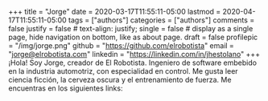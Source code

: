 +++
title = "Jorge"
date = 2020-03-17T11:55:11-05:00
lastmod = 2020-04-17T11:55:11-05:00
tags = ["authors"]
categories = ["authors"]
comments = false
justify = false  # text-align: justify;
single = false  # display as a single page, hide navigation on bottom, like as about page.
draft = false
profilepic = "/img/jorge.png"
github = "https://github.com/elrobotista"
email = "jorge@elrobotista.com"
linkedin = "https://linkedin.com/in/jhestolano"
+++
¡Hola! Soy Jorge, creador de El Robotista. Ingeniero de software embebido en la industria automotriz, con especialidad en control. Me gusta leer ciencia ficción, la cerveza oscura y el entrenamiento de fuerza. Me encuentras en los siguientes links:
